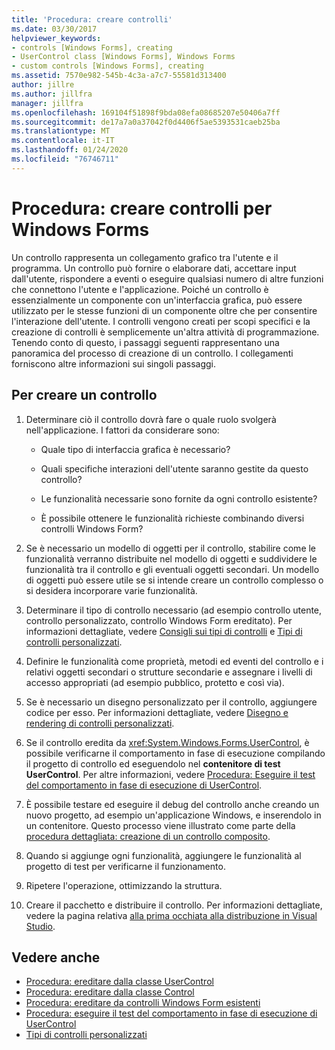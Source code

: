 ```yaml
---
title: 'Procedura: creare controlli'
ms.date: 03/30/2017
helpviewer_keywords:
- controls [Windows Forms], creating
- UserControl class [Windows Forms], Windows Forms
- custom controls [Windows Forms], creating
ms.assetid: 7570e982-545b-4c3a-a7c7-55581d313400
author: jillre
ms.author: jillfra
manager: jillfra
ms.openlocfilehash: 169104f51898f9bda08efa08685207e50406a7ff
ms.sourcegitcommit: de17a7a0a37042f0d4406f5ae5393531caeb25ba
ms.translationtype: MT
ms.contentlocale: it-IT
ms.lasthandoff: 01/24/2020
ms.locfileid: "76746711"
---
```

# <a name="how-to-author-controls-for-windows-forms"></a>Procedura: creare controlli per Windows Forms

Un controllo rappresenta un collegamento grafico tra l'utente e il programma. Un controllo può fornire o elaborare dati, accettare input dall'utente, rispondere a eventi o eseguire qualsiasi numero di altre funzioni che connettono l'utente e l'applicazione. Poiché un controllo è essenzialmente un componente con un'interfaccia grafica, può essere utilizzato per le stesse funzioni di un componente oltre che per consentire l'interazione dell'utente. I controlli vengono creati per scopi specifici e la creazione di controlli è semplicemente un'altra attività di programmazione. Tenendo conto di questo, i passaggi seguenti rappresentano una panoramica del processo di creazione di un controllo. I collegamenti forniscono altre informazioni sui singoli passaggi.

## <a name="to-author-a-control"></a>Per creare un controllo

1. Determinare ciò il controllo dovrà fare o quale ruolo svolgerà nell'applicazione. I fattori da considerare sono:

    - Quale tipo di interfaccia grafica è necessario?

    - Quali specifiche interazioni dell'utente saranno gestite da questo controllo?

    - Le funzionalità necessarie sono fornite da ogni controllo esistente?

    - È possibile ottenere le funzionalità richieste combinando diversi controlli Windows Form?

2. Se è necessario un modello di oggetti per il controllo, stabilire come le funzionalità verranno distribuite nel modello di oggetti e suddividere le funzionalità tra il controllo e gli eventuali oggetti secondari. Un modello di oggetti può essere utile se si intende creare un controllo complesso o si desidera incorporare varie funzionalità.

3. Determinare il tipo di controllo necessario (ad esempio controllo utente, controllo personalizzato, controllo Windows Form ereditato). Per informazioni dettagliate, vedere [Consigli sui tipi di controlli](control-type-recommendations.md) e [Tipi di controlli personalizzati](varieties-of-custom-controls.md).

4. Definire le funzionalità come proprietà, metodi ed eventi del controllo e i relativi oggetti secondari o strutture secondarie e assegnare i livelli di accesso appropriati (ad esempio pubblico, protetto e così via).

5. Se è necessario un disegno personalizzato per il controllo, aggiungere codice per esso. Per informazioni dettagliate, vedere [Disegno e rendering di controlli personalizzati](custom-control-painting-and-rendering.md).

6. Se il controllo eredita da <xref:System.Windows.Forms.UserControl>, è possibile verificarne il comportamento in fase di esecuzione compilando il progetto di controllo ed eseguendolo nel **contenitore di test UserControl**. Per altre informazioni, vedere [Procedura: Eseguire il test del comportamento in fase di esecuzione di UserControl](how-to-test-the-run-time-behavior-of-a-usercontrol.md).

7. È possibile testare ed eseguire il debug del controllo anche creando un nuovo progetto, ad esempio un'applicazione Windows, e inserendolo in un contenitore. Questo processo viene illustrato come parte della [procedura dettagliata: creazione di un controllo composito](walkthrough-authoring-a-composite-control-with-visual-csharp.md).

8. Quando si aggiunge ogni funzionalità, aggiungere le funzionalità al progetto di test per verificarne il funzionamento.

9. Ripetere l'operazione, ottimizzando la struttura.

10. Creare il pacchetto e distribuire il controllo. Per informazioni dettagliate, vedere la pagina relativa [alla prima occhiata alla distribuzione in Visual Studio](/visualstudio/deployment/deploying-applications-services-and-components).

## <a name="see-also"></a>Vedere anche

- [Procedura: ereditare dalla classe UserControl](how-to-inherit-from-the-usercontrol-class.md)
- [Procedura: ereditare dalla classe Control](how-to-inherit-from-the-control-class.md)
- [Procedura: ereditare da controlli Windows Form esistenti](how-to-inherit-from-existing-windows-forms-controls.md)
- [Procedura: eseguire il test del comportamento in fase di esecuzione di UserControl](how-to-test-the-run-time-behavior-of-a-usercontrol.md)
- [Tipi di controlli personalizzati](varieties-of-custom-controls.md)
